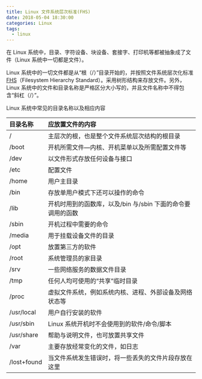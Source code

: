 ```yaml
---
title: Linux 文件系统层次标准(FHS)
date: 2018-05-04 18:30:00
categories: Linux
tags:
  - linux
---
```


在 Linux 系统中，目录、字符设备、块设备、套接字、打印机等都被抽象成了文件（Linux 系统中一切都是文件）。

Linux 系统中的一切文件都是从“根（/）”目录开始的，并按照文件系统层次化标准[FHS](https://en.wikipedia.org/wiki/Filesystem_Hierarchy_Standard)（Filesystem Hierarchy Standard）。采用树形结构来存放文件。另外，Linux 系统中的文件和目录名称是严格区分大小写的，并且文件名称中不得包含“斜杠（/）”。

<!--more-->

Linux 系统中常见的目录名称以及相应内容

| 目录名称    | 应放置文件的内容                                            |
| :---------- | :---------------------------------------------------------- |
| /           | 主层次的根，也是整个文件系统层次结构的根目录                |
| /boot       | 开机所需文件—内核、开机菜单以及所需配置文件等               |
| /dev        | 以文件形式存放任何设备与接口                                |
| /etc        | 配置文件                                                    |
| /home       | 用户主目录                                                  |
| /bin        | 存放单用户模式下还可以操作的命令                            |
| /lib        | 开机时用到的函数库，以及/bin 与/sbin 下面的命令要调用的函数 |
| /sbin       | 开机过程中需要的命令                                        |
| /media      | 用于挂载设备文件的目录                                      |
| /opt        | 放置第三方的软件                                            |
| /root       | 系统管理员的家目录                                          |
| /srv        | 一些网络服务的数据文件目录                                  |
| /tmp        | 任何人均可使用的“共享”临时目录                              |
| /proc       | 虚拟文件系统，例如系统内核、进程、外部设备及网络状态等      |
| /usr/local  | 用户自行安装的软件                                          |
| /usr/sbin   | Linux 系统开机时不会使用到的软件/命令/脚本                  |
| /usr/share  | 帮助与说明文件，也可放置共享文件                            |
| /var        | 主要存放经常变化的文件，如日志                              |
| /lost+found | 当文件系统发生错误时，将一些丢失的文件片段存放在这里        |
